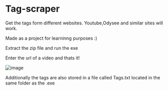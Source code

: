 # Tag-scraper
Get the tags form different websites. Youtube,Odysee and similar sites will work.

Made as a project for learninng purposes :) 

Extract the zip file and run the exe

Enter the url of a video and thats it!



![image](https://user-images.githubusercontent.com/106897514/218933100-36adbd04-8b40-44d3-80b1-9dc84e2dcf80.png)

Additionally the tags are also stored in a file called Tags.txt located in the same folder as the .exe
